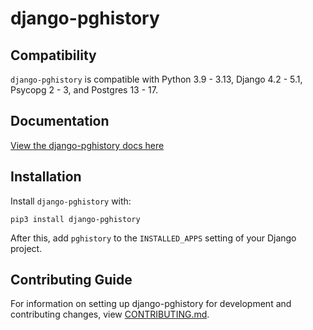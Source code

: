 # django-pghistory

## Compatibility

`django-pghistory` is compatible with Python 3.9 - 3.13, Django 4.2 - 5.1, Psycopg 2 - 3, and Postgres 13 - 17.

## Documentation

[View the django-pghistory docs here](https://django-pghistory.readthedocs.io/)

## Installation

Install `django-pghistory` with:

    pip3 install django-pghistory
After this, add `pghistory` to the `INSTALLED_APPS` setting of your Django project.

## Contributing Guide

For information on setting up django-pghistory for development and contributing changes, view [CONTRIBUTING.md](CONTRIBUTING.md).
